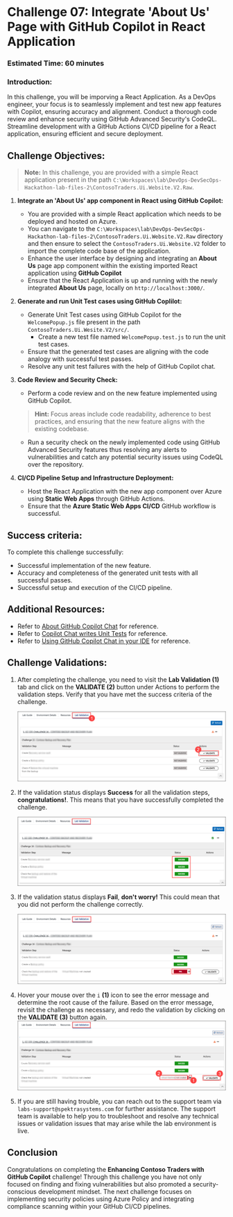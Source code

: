 # Challenge 07: Integrate 'About Us' Page with GitHub Copilot in React Application  

### Estimated Time: 60 minutes

### Introduction:
In this challenge, you will be imporving a React Application. As a DevOps engineer, your focus is to seamlessly implement and test new app features with Copilot, ensuring accuracy and alignment. Conduct a thorough code review and enhance security using GitHub Advanced Security's CodeQL. Streamline development with a GitHub Actions CI/CD pipeline for a React application, ensuring efficient and secure deployment.

## Challenge Objectives:

>**Note:** In this challenge, you are provided with a simple React application present in the path `C:\Workspaces\lab\DevOps-DevSecOps-Hackathon-lab-files-2\ContosoTraders.Ui.Website.V2.Raw`.

1. **Integrate an 'About Us' app component in React using GitHub Copilot:**
   - You are provided with a simple React application which needs to be deployed and hosted on Azure.
   - You can navigate to the `C:\Workspaces\lab\DevOps-DevSecOps-Hackathon-lab-files-2\ContosoTraders.Ui.Website.V2.Raw` directory and then ensure to select the `ContosoTraders.Ui.Website.V2` folder to import the complete code base of the application.
   - Enhance the user interface by designing and integrating an **About Us** page app component within the existing imported React application using **GitHub Copilot**
   - Ensure that the React Application is up and running with the newly integrated **About Us** page, locally on `http://localhost:3000/`.

2. **Generate and run Unit Test cases using GitHub Coplilot:**
   - Generate Unit Test cases using GitHub Copilot for the `WelcomePopup.js` file present in the path `ContosoTraders.Ui.Wesite.V2/src/`.
        - Create a new test file named `WelcomePopup.test.js` to run the unit test cases.
   - Ensure that the generated test cases are aligning with the code analogy with successful test passes.
   - Resolve any unit test failures with the help of GitHub Copilot chat.

3. **Code Review and Security Check:**
   - Perform a code review and on the new feature implemented using GitHub Copilot.
   >**Hint:** Focus areas include code readability, adherence to best practices, and ensuring that the new feature aligns with the existing codebase.
   - Run a security check on the newly implemented code using GitHub Advanced Security features thus resolving any alerts to vulnerabilities and catch any potential security issues using CodeQL over the repository.

4. **CI/CD Pipeline Setup and Infrastructure Deployment:**
   - Host the React Application with the new app component over Azure using **Static Web Apps** through GitHub Actions.
   - Ensure that the **Azure Static Web Apps CI/CD** GitHub workflow is successful.

## Success criteria:
To complete this challenge successfully:

- Successful implementation of the new feature.
- Accuracy and completeness of the generated unit tests with all successful passes.
- Successful setup and execution of the CI/CD pipeline.

## Additional Resources:

- Refer to [About GitHub Copilot Chat](https://docs.github.com/en/copilot/github-copilot-chat/about-github-copilot-chat) for reference.
- Refer to [Copilot Chat writes Unit Tests](https://dev.to/this-is-learning/copilot-chat-writes-unit-tests-for-you-1c82) for reference.
- Refer to [Using GitHub Copilot Chat in your IDE](https://docs.github.com/en/copilot/github-copilot-chat/using-github-copilot-chat-in-your-ide) for reference.

## Challenge Validations:

1. After completing the challenge, you need to visit the **Lab Validation (1)** tab and click on the **VALIDATE (2)** button under Actions to perform the validation steps. Verify that you have met the success criteria of the challenge. 
 
    ![](../media/validate01.png "Validation")
 
1. If the validation status displays **Success** for all the validation steps, **congratulations!**. This means that you have successfully completed the challenge.
 
     ![](../media/validate02.png "Validation")
1. If the validation status displays **Fail**, **don't worry!** This could mean that you did not perform the challenge correctly.
 
     ![](../media/validate03.png "Validation")
 
1. Hover your mouse over the `i` **(1)** icon to see the error message and determine the root cause of the failure. Based on the error message, revisit the challenge as necessary, and redo the validation by clicking on the **VALIDATE (3)** button again.
     ![](../media/validate04.png "Validation")
 
1. If you are still having trouble, you can reach out to the support team via `labs-support@spektrasystems.com` for further assistance. The support team is available to help you to troubleshoot and resolve any technical issues or validation issues that may arise while the lab environment is live.

## Conclusion
Congratulations on completing the **Enhancing Contoso Traders with GitHub Copilot** challenge! Through this challenge you have not only focused on finding and fixing vulnerabilities but also promoted a security-conscious development mindset. The next challenge focuses on implementing security policies using Azure Policy and integrating compliance scanning within your GitHub CI/CD pipelines.
